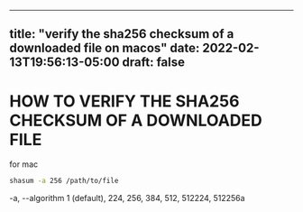 
---
title: "verify the sha256 checksum of a downloaded file on macos"
date: 2022-02-13T19:56:13-05:00
draft: false
---
# HOW TO VERIFY THE SHA256 CHECKSUM OF A DOWNLOADED FILE
for mac

```bash
shasum -a 256 /path/to/file
```
-a, --algorithm   1 (default), 224, 256, 384, 512, 512224, 512256a